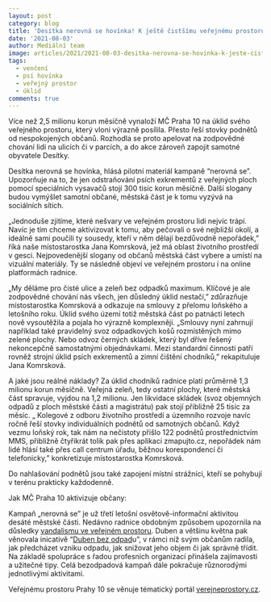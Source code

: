 ```yaml
---
layout: post
category: blog
title: 'Desítka nerovná se hovínka! K ještě čistšímu veřejnému prostoru v Praze 10 pomůže i interaktivní kampaň'
date: '2021-08-03'
author: Mediální team 
image: articles/2021/2021-08-03-desitka-nerovna-se-hovinka-k-jeste-cistsimu-verejnemu-prostoru-v-praze-10-pomuze-i-interaktivni-kampan.jpg
tags:
  - venčení
  - psí hovínka
  - veřejný prostor
  - úklid
comments: true
---
```



Více než 2,5 milionu korun měsíčně vynaloží MČ Praha 10 na úklid svého veřejného prostoru, který vloni výrazně posílila. Přesto řeší stovky podnětů od nespokojených občanů. Rozhodla se proto apelovat na zodpovědné chování lidí na ulicích či v parcích, a do akce zároveň zapojit samotné obyvatele Desítky.

Desítka nerovná se hovínka, hlásá pilotní materiál kampaně “nerovná se”. Upozorňuje na to, že jen odstraňování psích exkrementů z veřejných ploch pomocí speciálních vysavačů stojí 300 tisíc korun měsíčně. Další slogany budou vymýšlet samotní občané, městská část je k tomu vyzývá na sociálních sítích.

„Jednoduše zjitíme, které nešvary ve veřejném prostoru lidi nejvíc trápí. Navíc je tím chceme aktivizovat k tomu, aby pečovali o své nejbližší okolí, a ideálně sami poučili ty sousedy, kteří v něm dělají bezdůvodně nepořádek,” říká naše místostarostka Jana Komrsková, jež má oblast životního prostředí v gesci. Nejpovedenější slogany od občanů městská část vybere a umístí na vizuální materiály. Ty se následně objeví ve veřejném prostoru i na online platformách radnice.

„My děláme pro čisté ulice a zeleň bez odpadků maximum. Klíčové je ale zodpovědné chování nás všech, jen důsledný úklid nestačí,” zdůrazňuje místostarostka Komrsková a odkazuje na smlouvy z přelomu loňského a letošního roku. Úklid svého území totiž městská část po patnácti letech nově vysoutěžila a pojala ho výrazně komplexněji. „Smlouvy nyní zahrnují například také pravidelný svoz odpadkových košů rozmístěných mimo zelené plochy. Nebo odvoz černých skládek, který byl dříve řešený nekoncepčně samostatnými objednávkami. Mezi standardní činnosti patří rovněž strojní úklid psích exkrementů a zimní čištění chodníků,” rekapituluje Jana Komrsková.

A jaké jsou reálné náklady? Za úklid chodníků radnice platí průměrně 1,3 milionu korun měsíčně. Veřejná zeleň, tedy ostatní plochy, které městská část spravuje, vyjdou na 1,2 milionu. Jen likvidace skládek (svoz objemných odpadů z ploch městské části a magistrátu) pak stojí přibližně 25 tisíc za měsíc. „ Kolegové z odboru životního prostředí a územního rozvoje navíc ročně řeší stovky individuálních podnětů od samotných občanů. Když vezmu loňský rok, tak nám na nečistoty přišlo 122 podnětů prostřednictvím MMS, přibližně čtyřikrát tolik pak přes aplikaci zmapujto.cz, nepořádek nám lidé hlásí také přes call centrum úřadu, běžnou korespondencí či telefonicky,” konkretizuje místostarostka Komrsková.

Do nahlašování podnětů jsou také zapojení místní strážníci, kteří se pohybují v terénu prakticky každodenně.

Jak MČ Praha 10 aktivizuje občany:

Kampaň „nerovná se” je už třetí letošní osvětově-informační aktivitou desáté městské části. Nedávno radnice obdobným způsobem upozornila na důsledky  [vandalismu ve veřejném prostoru](https://praha10.cz/mestska-cast/aktualne/aktuality-z-mestske-casti/artmid/8652/mc-praha-10-stoji-vandalismus-v-parcich-pres-160-tisic-korun-rocne?articleid=3457). Duben a většinu května pak věnovala inicativě “[Duben bez odpad](https://www.facebook.com/hashtag/dubenbezodpadu)u”, v rámci níž svým občanům radila, jak předcházet vzniku odpadu, jak snižovat jeho objem či jak správně třídit. Na základě spolupráce s řadou profesních organizací přinášela zajímavosti a užitečné tipy. Celá bezodpadová kampaň dále pokračuje různorodými jednotlivými aktivitami.

Veřejnému prostoru Prahy 10 se věnuje tématický portál  [verejneprostory.cz](https://verejneprostory.cz/).

